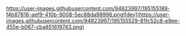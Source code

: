 
https://user-images.githubusercontent.com/94823997/195155189-f4b87816-aef9-410b-9008-5ec88da98996.png![dev](https://user-images.githubusercontent.com/94823997/195155529-81fc52c8-e9ee-455e-b067-cba851619743.png)
